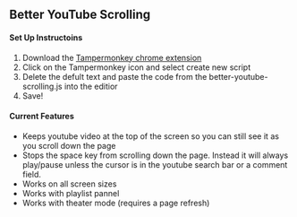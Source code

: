 ## Better YouTube Scrolling

#### Set Up Instructoins
1. Download the [Tampermonkey chrome extension](https://chrome.google.com/webstore/detail/tampermonkey/dhdgffkkebhmkfjojejmpbldmpobfkfo)
2. Click on the Tampermonkey icon and select create new script
3. Delete the defult text and paste the code from the better-youtube-scrolling.js into the editior
4. Save!

#### Current Features
* Keeps youtube video at the top of the screen so you can still see it as you scroll down the page
* Stops the space key from scrolling down the page. Instead it will always play/pause unless the cursor is in the youtube search bar or a comment field.
* Works on all screen sizes
* Works with playlist pannel
* Works with theater mode (requires a page refresh)
